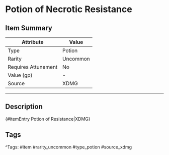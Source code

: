# Potion of Necrotic Resistance

## Item Summary

| Attribute            | Value                        |
|----------------------|------------------------------|
| Type                 | Potion |
| Rarity               | Uncommon             |
| Requires Attunement  | No                |
| Value (gp)           | -    |
| Source               | XDMG |

---

## Description

{#itemEntry Potion of Resistance|XDMG}

## Tags

^Tags: #item #rarity_uncommon #type_potion #source_xdmg